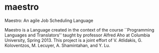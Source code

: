maestro
=======

Maestro: An agile Job Scheduling Language


Maestro is a Language created in the context of the course ``Programming Languages and  Translators'' taught
by professor Alfred Aho at Columbia University, Spring 2013. This project is a joint effort of V. Atlidakis,
G. Koloventzos, M. Lecuyer, A. Shamintahan, and  Y. Lu.
